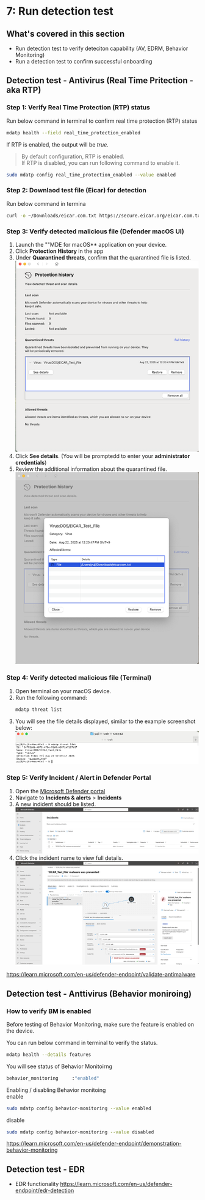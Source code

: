 # 7: Run detection test

## What's covered in this section
- Run detection test to verify deteciton capability (AV, EDRM, Behavior Monitoring)
- Run a detection test to confirm successful onboarding

## Detection test - Antivirus (Real Time Pritection - aka RTP)

### Step 1: Verify Real Time Protection (RTP) status
Run below command in terminal to confirm real time protection (RTP) status
```sh
mdatp health --field real_time_protection_enabled
```
If RTP is enabled, the output will be *true*.  

> By default configuration, RTP is enabled.  
> If RTP is disabled, you can run following command to enable it.
```sh
sudo mdatp config real_time_protection_enabled --value enabled
```

### Step 2: Downlaod test file (Eicar) for detection
Run below command in termina
```sh
curl -o ~/Downloads/eicar.com.txt https://secure.eicar.org/eicar.com.txt
```

### Step 3: Verify detected malicious file (Defender macOS UI)

1. Launch the ""MDE for macOS** application on your device.
2. Click **Protection History** in the app
3. Under **Quarantined threats**, confirm that the quarantined file is listed.
   ![image alt](https://github.com/yujiaoMSFT/Microsoft-Defender-For-Endpoint/blob/1d7a74bf9fe05a45b09bd40c21226cc70fae31e7/Images/macOS/AVDetection-macOS1.png)
4. Click **See details**. (You will be promptedd to enter your **administrator credentials**)
6. Review the additional information about the quarantined file.
   ![image alt](https://github.com/yujiaoMSFT/Microsoft-Defender-For-Endpoint/blob/1d7a74bf9fe05a45b09bd40c21226cc70fae31e7/Images/macOS/AVDetection-macOS2.png)

### Step 4: Verify detected malicious file (Terminal)
1. Open terminal on your macOS device.
2. Run the following command:
   ```sh
   mdatp threat list
   ```
3. You will see the file details displayed, similar to the example screenshot below:
   ![image alt](https://github.com/yujiaoMSFT/Microsoft-Defender-For-Endpoint/blob/1d7a74bf9fe05a45b09bd40c21226cc70fae31e7/Images/macOS/AVDetection-CLI1.png)

### Step 5: Verify Incident / Alert in Defender Portal

1. Open the [Microsoft Defender portal](https://security.microsoft.com)
2. Navigate to **Incidents & alerts** > **Incidents**
3. A new indident should be listed.
  ![image alt](https://github.com/yujiaoMSFT/Microsoft-Defender-For-Endpoint/blob/a2af008515d23c94ce6d090ec117654681c472fa/Images/macOS/MDEmacOS-Incident1.png)
4. Click the indident name to view full details.
  ![image alt](https://github.com/yujiaoMSFT/Microsoft-Defender-For-Endpoint/blob/a2af008515d23c94ce6d090ec117654681c472fa/Images/macOS/MDEmacOS-Incident2.png)


https://learn.microsoft.com/en-us/defender-endpoint/validate-antimalware

## Detection test -  Anttivirus (Behavior moniroing)

### How to verify BM is enabled
Before testing of Behavior Monitoring, make sure the feature is enabled on the device.

You can run below command in terminal to verify the status.
```sh
mdatp health --details features
```
You will see status of Behavior Monitoirng
```sh
behavior_monitoring     :"enabled"
```
Enabling / disabling Behavior monitoing  
enable
```sh
sudo mdatp config behavior-monitoring --value enabled
```
disable
```sh
sudo mdatp config behavior-monitoring --value disabled
```

https://learn.microsoft.com/en-us/defender-endpoint/demonstration-behavior-monitoring

## Detection test - EDR
- EDR functionality
https://learn.microsoft.com/en-us/defender-endpoint/edr-detection
